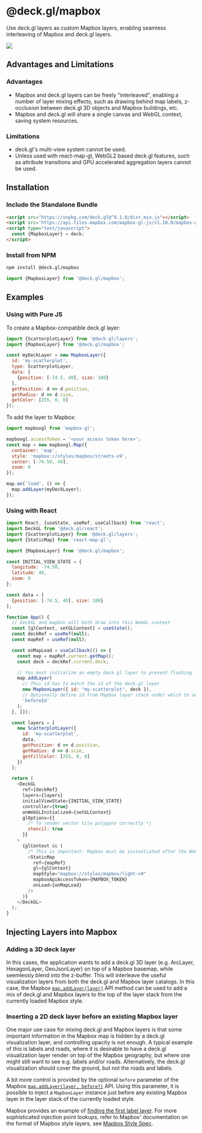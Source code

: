 # @deck.gl/mapbox

Use deck.gl layers as custom Mapbox layers, enabling seamless interleaving of Mapbox and deck.gl layers.

<img src="https://raw.github.com/visgl/deck.gl-data/master/images/whats-new/mapbox-layers.jpg" />


## Advantages and Limitations

### Advantages

* Mapbox and deck.gl layers can be freely "interleaved", enabling a number of layer mixing effects, such as drawing behind map labels, z-occlusion between deck.gl 3D objects and Mapbox buildings, etc.
* Mapbox and deck.gl will share a single canvas and WebGL context, saving system resources.

### Limitations

* deck.gl's multi-view system cannot be used.
* Unless used with react-map-gl, WebGL2 based deck.gl features, such as attribute transitions and GPU accelerated aggregation layers cannot be used.

## Installation

### Include the Standalone Bundle

```html
<script src="https://unpkg.com/deck.gl@^8.1.0/dist.min.js"></script>
<script src='https://api.tiles.mapbox.com/mapbox-gl-js/v1.10.0/mapbox-gl.js'></script>
<script type="text/javascript">
  const {MapboxLayer} = deck;
</script>
```

### Install from NPM

```bash
npm install @deck.gl/mapbox
```

```js
import {MapboxLayer} from '@deck.gl/mapbox';
```


## Examples

### Using with Pure JS

To create a Mapbox-compatible deck.gl layer:

```js
import {ScatterplotLayer} from '@deck.gl/layers';
import {MapboxLayer} from '@deck.gl/mapbox';

const myDeckLayer = new MapboxLayer({
  id: 'my-scatterplot',
  type: ScatterplotLayer,
  data: [
    {position: [-74.5, 40], size: 100}
  ],
  getPosition: d => d.position,
  getRadius: d => d.size,
  getColor: [255, 0, 0]
});
```

To add the layer to Mapbox:

```js
import mapboxgl from 'mapbox-gl';

mapboxgl.accessToken = '<your access token here>';
const map = new mapboxgl.Map({
  container: 'map',
  style: 'mapbox://styles/mapbox/streets-v9',
  center: [-74.50, 40],
  zoom: 9
});

map.on('load', () => {
  map.addLayer(myDeckLayer);
});
```


### Using with React

```js
import React, {useState, useRef, useCallback} from 'react';
import DeckGL from '@deck.gl/react';
import {ScatterplotLayer} from '@deck.gl/layers';
import {StaticMap} from 'react-map-gl';

import {MapboxLayer} from '@deck.gl/mapbox';

const INITIAL_VIEW_STATE = {
  longitude: -74.50,
  latitude: 40,
  zoom: 9
};

const data = [
  {position: [-74.5, 40], size: 100}
];

function App() {
  // DeckGL and mapbox will both draw into this WebGL context
  const [glContext, setGLContext] = useState();
  const deckRef = useRef(null);
  const mapRef = useRef(null);

  const onMapLoad = useCallback(() => {
    const map = mapRef.current.getMap();
    const deck = deckRef.current.deck;

    // You must initialize an empty deck.gl layer to prevent flashing
    map.addLayer(
      // This id has to match the id of the deck.gl layer
      new MapboxLayer({ id: "my-scatterplot", deck }),
      // Optionally define id from Mapbox layer stack under which to add deck layer
      'beforeId'
    );
  }, []);

  const layers = [
    new ScatterplotLayer({
      id: 'my-scatterplot',
      data,
      getPosition: d => d.position,
      getRadius: d => d.size,
      getFillColor: [255, 0, 0]
    })
  ];

  return (
    <DeckGL
      ref={deckRef}
      layers={layers}
      initialViewState={INITIAL_VIEW_STATE}
      controller={true}
      onWebGLInitialized={setGLContext}
      glOptions={{
        /* To render vector tile polygons correctly */
        stencil: true
      }}
    >
      {glContext && (
        /* This is important: Mapbox must be instantiated after the WebGLContext is available */
        <StaticMap
          ref={mapRef}
          gl={glContext}
          mapStyle="mapbox://styles/mapbox/light-v9"
          mapboxApiAccessToken={MAPBOX_TOKEN}
          onLoad={onMapLoad}
        />
      )}
    </DeckGL>
  );
}
```


## Injecting Layers into Mapbox


### Adding a 3D deck layer

In this cases, the application wants to add a deck.gl 3D layer (e.g. ArcLayer, HexagonLayer, GeoJsonLayer) on top of a Mapbox basemap, while seemlessly blend into the z-buffer. This will interleave the useful visualization layers from both the deck.gl and Mapbox layer catalogs. In this case, the Mapbox [`map.addLayer(layer)`](https://www.mapbox.com/mapbox-gl-js/api/#map#addlayer) API method can be used to add a mix of deck.gl and Mapbox layers to the top of the layer stack from the currently loaded Mapbox style.


### Inserting a 2D deck layer before an existing Mapbox layer

One major use case for mixing deck.gl and Mapbox layers is that some important information in the Mapbox map is hidden by a deck.gl visualization layer, and controlling opacity is not enough. A typical example of this is labels and roads, where it is desirable to have a deck.gl visualization layer render on top of the Mapbox geography, but where one might still want to see e.g. labels and/or roads. Alternatively, the deck.gl visualization should cover the ground, but not the roads and labels.

A bit more control is provided by the optional `before` parameter of the Mapbox [`map.addLayer(layer, before?)`](https://www.mapbox.com/mapbox-gl-js/api/#map#addlayer) API. Using this parameter, it is possible to inject a `MapboxLayer` instance just before any existing Mapbox layer in the layer stack of the currently loaded style.

Mapbox provides an example of [finding the first label layer](https://www.mapbox.com/mapbox-gl-js/example/geojson-layer-in-stack/). For more sophisticated injection point lookups, refer to Mapbox' documentation on the format of Mapbox style layers, see [Mapbox Style Spec](https://www.mapbox.com/mapbox-gl-js/style-spec/#layers).
